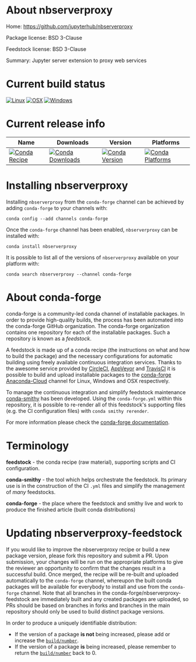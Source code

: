 About nbserverproxy
===================

Home: https://github.com/jupyterhub/nbserverproxy

Package license: BSD 3-Clause

Feedstock license: BSD 3-Clause

Summary: Jupyter server extension to proxy web services



Current build status
====================

[![Linux](https://img.shields.io/circleci/project/github/conda-forge/nbserverproxy-feedstock/master.svg?label=Linux)](https://circleci.com/gh/conda-forge/nbserverproxy-feedstock)
[![OSX](https://img.shields.io/travis/conda-forge/nbserverproxy-feedstock/master.svg?label=macOS)](https://travis-ci.org/conda-forge/nbserverproxy-feedstock)
[![Windows](https://img.shields.io/appveyor/ci/conda-forge/nbserverproxy-feedstock/master.svg?label=Windows)](https://ci.appveyor.com/project/conda-forge/nbserverproxy-feedstock/branch/master)

Current release info
====================

| Name | Downloads | Version | Platforms |
| --- | --- | --- | --- |
| [![Conda Recipe](https://img.shields.io/badge/recipe-nbserverproxy-green.svg)](https://anaconda.org/conda-forge/nbserverproxy) | [![Conda Downloads](https://img.shields.io/conda/dn/conda-forge/nbserverproxy.svg)](https://anaconda.org/conda-forge/nbserverproxy) | [![Conda Version](https://img.shields.io/conda/vn/conda-forge/nbserverproxy.svg)](https://anaconda.org/conda-forge/nbserverproxy) | [![Conda Platforms](https://img.shields.io/conda/pn/conda-forge/nbserverproxy.svg)](https://anaconda.org/conda-forge/nbserverproxy) |

Installing nbserverproxy
========================

Installing `nbserverproxy` from the `conda-forge` channel can be achieved by adding `conda-forge` to your channels with:

```
conda config --add channels conda-forge
```

Once the `conda-forge` channel has been enabled, `nbserverproxy` can be installed with:

```
conda install nbserverproxy
```

It is possible to list all of the versions of `nbserverproxy` available on your platform with:

```
conda search nbserverproxy --channel conda-forge
```


About conda-forge
=================

conda-forge is a community-led conda channel of installable packages.
In order to provide high-quality builds, the process has been automated into the
conda-forge GitHub organization. The conda-forge organization contains one repository
for each of the installable packages. Such a repository is known as a *feedstock*.

A feedstock is made up of a conda recipe (the instructions on what and how to build
the package) and the necessary configurations for automatic building using freely
available continuous integration services. Thanks to the awesome service provided by
[CircleCI](https://circleci.com/), [AppVeyor](http://www.appveyor.com/)
and [TravisCI](https://travis-ci.org/) it is possible to build and upload installable
packages to the [conda-forge](https://anaconda.org/conda-forge)
[Anaconda-Cloud](http://docs.anaconda.org/) channel for Linux, Windows and OSX respectively.

To manage the continuous integration and simplify feedstock maintenance
[conda-smithy](http://github.com/conda-forge/conda-smithy) has been developed.
Using the ``conda-forge.yml`` within this repository, it is possible to re-render all of
this feedstock's supporting files (e.g. the CI configuration files) with ``conda smithy rerender``.

For more information please check the [conda-forge documentation](https://conda-forge.org/docs/).

Terminology
===========

**feedstock** - the conda recipe (raw material), supporting scripts and CI configuration.

**conda-smithy** - the tool which helps orchestrate the feedstock.
                   Its primary use is in the construction of the CI ``.yml`` files
                   and simplify the management of *many* feedstocks.

**conda-forge** - the place where the feedstock and smithy live and work to
                  produce the finished article (built conda distributions)


Updating nbserverproxy-feedstock
================================

If you would like to improve the nbserverproxy recipe or build a new
package version, please fork this repository and submit a PR. Upon submission,
your changes will be run on the appropriate platforms to give the reviewer an
opportunity to confirm that the changes result in a successful build. Once
merged, the recipe will be re-built and uploaded automatically to the
`conda-forge` channel, whereupon the built conda packages will be available for
everybody to install and use from the `conda-forge` channel.
Note that all branches in the conda-forge/nbserverproxy-feedstock are
immediately built and any created packages are uploaded, so PRs should be based
on branches in forks and branches in the main repository should only be used to
build distinct package versions.

In order to produce a uniquely identifiable distribution:
 * If the version of a package **is not** being increased, please add or increase
   the [``build/number``](http://conda.pydata.org/docs/building/meta-yaml.html#build-number-and-string).
 * If the version of a package **is** being increased, please remember to return
   the [``build/number``](http://conda.pydata.org/docs/building/meta-yaml.html#build-number-and-string)
   back to 0.